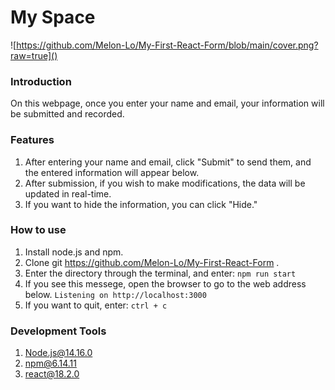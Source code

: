 # My Space

![https://github.com/Melon-Lo/My-First-React-Form/blob/main/cover.png?raw=true]()

### Introduction

On this webpage, once you enter your name and email, your information will be submitted and recorded.

### Features

1. After entering your name and email, click "Submit" to send them, and the entered information will appear below.
2. After submission, if you wish to make modifications, the data will be updated in real-time.
3. If you want to hide the information, you can click "Hide."

### How to use

1. Install node.js and npm.
2. Clone git https://github.com/Melon-Lo/My-First-React-Form .
3. Enter the directory through the terminal, and enter:
   `npm run start`
4. If you see this messege, open the browser to go to the web address below.
   `Listening on http://localhost:3000`
5. If you want to quit, enter:
   `ctrl + c`

### Development Tools

1. Node.js@14.16.0
2. npm@6.14.11
3. react@18.2.0
